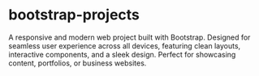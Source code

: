 # bootstrap-projects
A responsive and modern web project built with Bootstrap. Designed for seamless user experience across all devices, featuring clean layouts, interactive components, and a sleek design. Perfect for showcasing content, portfolios, or business websites.
